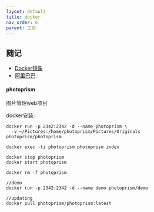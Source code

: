 ```yaml
---
layout: default
title: docker
nav_order: 6
parent: 工具
---
```


## 随记

- [Docker镜像](http://mirrors.aliyun.com/docker-toolbox/mac/docker-for-mac/)
- [阿里巴巴](https://opsx.alibaba.com/mirror)


#### photoprism

图片管理web项目

docker安装:
~~~
docker run -p 2342:2342 -d --name photoprism \
  -v ~/Pictures:/home/photoprism/Pictures/Originals photoprism/photoprism

docker exec -ti photoprism photoprism index

docker stop photoprism
docker start photoprism

docker rm -f photoprism

//demo
docker run -p 2342:2342 -d --name demo photoprism/demo

//updating
docker pull photoprism/photoprism:latest
~~~
